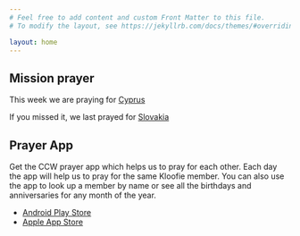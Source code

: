 ```yaml
---
# Feel free to add content and custom Front Matter to this file.
# To modify the layout, see https://jekyllrb.com/docs/themes/#overriding-theme-defaults

layout: home
---
```


## Mission prayer

This week we are praying for [Cyprus](/prayer/notes/cyprus.html)

If you missed it, we last prayed for [Slovakia](/prayer/notes/slovakia.html)

## Prayer App

Get the CCW prayer app which helps us to pray for each other. Each day the app will help us to pray for the same Kloofie member. You can also use the app to look up a member by name or see all the birthdays and anniversaries for any month of the year.

- [Android Play Store](https://play.google.com/store/apps/details?id=org.christchurchwaterkloof.app)
- [Apple App Store](https://apps.apple.com/za/app/christ-church-waterkloof/id1497566300)
